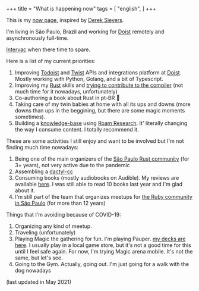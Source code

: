 +++
title = "What is happening now"
tags = [
  "english",
]
+++

This is my [now page](http://nownownow.com/about), inspired
by [Derek Sievers](https://sivers.org/now).

I'm living in São Paulo, Brazil and working for [Doist](https://doist.com)
remotely and asynchronously full-time.

[Intervac](https://intervac-homeexchange.com) when there time to spare.

Here is a list of my current priorities:

1. Improving [Todoist](https://developer.todoist.com) and
   [Twist](https://developer.twist.com) APIs and integrations platform at
   [Doist](https://doist.com). Mostly working with Python, Golang, and a bit of
   Typescript.
1. Improving my [Rust](https://www.rust-lang.org/en-US/) skills and [trying to
   contribute to the compiler](/post/contributing-to-rust/) (not much time for
   it nowadays, unfortunately)
1. Co-authoring a book about Rust in pt-BR 🦀
1. Taking care of my twin babies at home with all its ups and downs (more downs
   than ups in the beggining, but there are some magic moments sometimes).
1. Building a [knowledge-base](/knowledgebase) using [Roam
   Research](https://roamresearch.com). It' literally changing the way I consume
   content. I totally recommend it.

These are some activities I still enjoy and want to be involved but I'm not finding much time nowadays:

1. Being one of the main organizers of the [São Paulo Rust
   community](https://www.meetup.com/Rust-Sao-Paulo-Meetup/) (for 3+ years), not
   very active due to the pandemic
1. Assembling a [dactyl-cc](https://github.com/mjohns/dactyl-cc/)
1. Consuming books (mostly audiobooks on Audible). My reviews are available
   [here](https://pothix.com/tags/books/). I was still able to read 10 books
   last year and I'm glad about it.
1. I'm still part of the team that organizes meetups for [the Ruby community in
   São Paulo](https://gurusp.org) (for more than 12 years)

Things that I'm avoiding because of COVID-19:

1. Organizing any kind of meetup.
1. Traveling (unfortunately)
1. Playing Magic the gathering for fun. I'm playing Pauper. [my decks are
   here](https://www.mtgvault.com/pothix/). I usually play in a local game
   store, but it's not a good time for this until I feel safe again. For now,
   I'm trying Magic arena mobile. It's not the same, but let's see.
1. Going to the Gym. Actually, going out. I'm just going for a walk with the dog
   nowadays

(last updated in May 2021)

